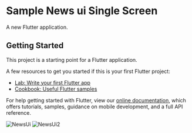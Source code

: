 # Sample News ui Single Screen

A new Flutter application.

## Getting Started

This project is a starting point for a Flutter application.

A few resources to get you started if this is your first Flutter project:

- [Lab: Write your first Flutter app](https://flutter.dev/docs/get-started/codelab)
- [Cookbook: Useful Flutter samples](https://flutter.dev/docs/cookbook)

For help getting started with Flutter, view our
[online documentation](https://flutter.dev/docs), which offers tutorials,
samples, guidance on mobile development, and a full API reference.

![NewsUi](https://user-images.githubusercontent.com/69312564/115145181-e80d5780-a06d-11eb-8dd1-b03f0ae3330c.png)
![NewsUi2](https://user-images.githubusercontent.com/69312564/115145245-33c00100-a06e-11eb-925e-b3e561319cb0.png)
